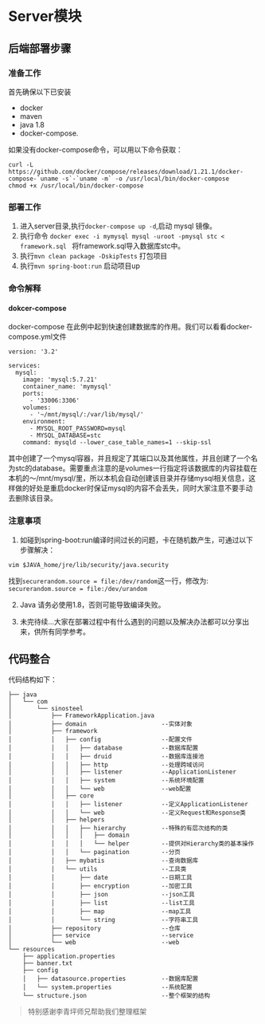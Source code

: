 # Server模块

## 后端部署步骤

### 准备工作
首先确保以下已安装

* docker
* maven
* java 1.8
* docker-compose.

如果没有docker-compose命令，可以用以下命令获取：
```
curl -L https://github.com/docker/compose/releases/download/1.21.1/docker-compose-`uname -s`-`uname -m` -o /usr/local/bin/docker-compose
chmod +x /usr/local/bin/docker-compose
```
### 部署工作

1. 进入server目录,执行`docker-compose up -d`,启动 mysql 镜像。
2. 执行命令
`docker exec -i mymysql mysql -uroot -pmysql stc < framework.sql `
   将framework.sql导入数据库stc中。
3. 执行`mvn clean package -DskipTests` 打包项目
4. 执行`mvn spring-boot:run` 启动项目up

### 命令解释
#### dokcer-compose
docker-compose 在此例中起到快速创建数据库的作用。我们可以看看docker-compose.yml文件

```
version: '3.2'

services:
  mysql:
    image: 'mysql:5.7.21'
    container_name: 'mymysql'
    ports:
      - '33006:3306'
    volumes:
      - '~/mnt/mysql/:/var/lib/mysql/'
    environment:
      - MYSQL_ROOT_PASSWORD=mysql
      - MYSQL_DATABASE=stc
    command: mysqld --lower_case_table_names=1 --skip-ssl

```
其中创建了一个mysql容器，并且规定了其端口以及其他属性，并且创建了一个名为stc的database。需要重点注意的是volumes一行指定将该数据库的内容挂载在本机的～/mnt/mysql/里，所以本机会自动创建该目录并存储mysql相关信息，这样做的好处是重启docker时保证mysql的内容不会丢失，同时大家注意不要手动去删除该目录。

### 注意事项

1. 如碰到spring-boot:run编译时间过长的问题，卡在随机数产生，可通过以下步骤解决：
```
vim $JAVA_home/jre/lib/security/java.security
```
找到`securerandom.source = file:/dev/random`这一行，修改为:
`securerandom.source = file:/dev/urandom`

2. Java 请务必使用1.8，否则可能导致编译失败。

2. 未完待续...大家在部署过程中有什么遇到的问题以及解决办法都可以分享出来，供所有同学参考。



## 代码整合
代码结构如下：
```aidl
├── java
│   └── com
│       └── sinosteel
│           ├── FrameworkApplication.java
│           ├── domain                     --实体对象
│           ├── framework                  
│           │   ├── config                 --配置文件
│           │   │   ├── database           --数据库配置
│           │   │   ├── druid              --数据库连接池
│           │   │   ├── http               --处理跨域访问
│           │   │   ├── listener           --ApplicationListener
│           │   │   ├── system             --系统环境配置
│           │   │   └── web                --web配置
│           │   ├── core
│           │   │   ├── listener           --定义ApplicationListener
│           │   │   └── web                --定义Request和Response类
│           │   ├── helpers
│           │   │   ├── hierarchy          --特殊的有层次结构的类
│           │   │   │   ├── domain
│           │   │   │   └── helper         --提供对Hierarchy类的基本操作
│           │   │   └── pagination         --分页
│           │   ├── mybatis                --查询数据库
│           │   └── utils                  --工具类
│           │       ├── date               --日期工具
│           │       ├── encryption         --加密工具
│           │       ├── json               --json工具
│           │       ├── list               --list工具
│           │       ├── map                --map工具
│           │       └── string             --字符串工具
│           ├── repository                 --仓库
│           ├── service                    --service
│           └── web                        --web
└── resources                              
    ├── application.properties
    ├── banner.txt
    ├── config
    │   ├── datasource.properties          --数据库配置
    │   └── system.properties              --系统配置
    └── structure.json                     --整个框架的结构
```

> 特别感谢李青坪师兄帮助我们整理框架
